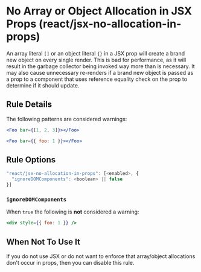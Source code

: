 # No Array or Object Allocation in JSX Props (react/jsx-no-allocation-in-props)

An array literal `[]` or an object literal `{}` in a JSX prop will create a brand new object on every single render. This is bad for performance, as it will result in the garbage collector being invoked way more than is necessary. It may also cause unnecessary re-renders if a brand new object is passed as a prop to a component that uses reference equality check on the prop to determine if it should update.

## Rule Details

The following patterns are considered warnings:

```jsx
<Foo bar={[1, 2, 3]}></Foo>
```
```jsx
<Foo bar={{ foo: 1 }}></Foo>
```

## Rule Options

```js
"react/jsx-no-allocation-in-props": [<enabled>, {
  "ignoreDOMComponents": <boolean> || false
}]
```

### `ignoreDOMComponents`

When `true` the following is **not** considered a warning:

```jsx
<div style={{ foo: 1 }} />
```

## When Not To Use It

If you do not use JSX or do not want to enforce that array/object allocations don't occur in props, then you can disable this rule.
